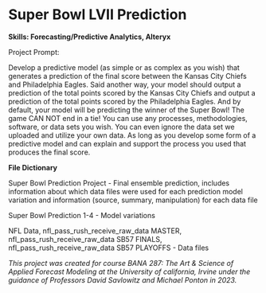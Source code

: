 # Super Bowl LVII Prediction
<p><b>Skills: Forecasting/Predictive Analytics, Alteryx</b></p>

<p>Project Prompt:</p>
<p>Develop a predictive model (as simple or as complex as you wish) that generates a prediction of the final score between the Kansas City Chiefs and Philadelphia Eagles. Said another way, your model should output a prediction of the total points scored by the Kansas City Chiefs and output a prediction of the total points scored by the Philadelphia Eagles. And by default, your model will be predicting the winner of the Super Bowl! The game CAN NOT end in a tie! You can use any processes, methodologies, software, or data sets you wish. You can even ignore the data set we uploaded and utilize your own data. As long as you develop some form of a predictive model and can explain and support the process you used that produces the final score.</p>

<p><b>File Dictionary</b></p>
</p>Super Bowl Prediction Project - Final ensemble prediction, includes information about which data files were used for each prediction model variation and information (source, summary, manipulation) for each data file</p>
</p>Super Bowl Prediction 1-4 - Model variations</p>
</p>NFL Data, nfl_pass_rush_receive_raw_data MASTER, nfl_pass_rush_receive_raw_data SB57 FINALS, nfl_pass_rush_receive_raw_data SB57 PLAYOFFS - Data files</p>

<p><i>This project was created for course BANA 287: The Art & Science of Applied Forecast Modeling at the University of california, Irvine under the guidance of Professors David Savlowitz and Michael Ponton in 2023.</i></p>
